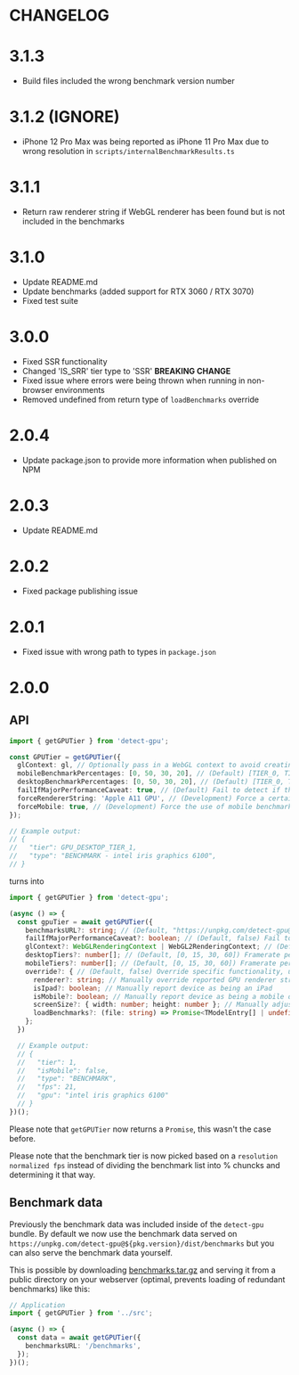# CHANGELOG

# 3.1.3

- Build files included the wrong benchmark version number

# 3.1.2 (IGNORE)

- iPhone 12 Pro Max was being reported as iPhone 11 Pro Max due to wrong resolution in `scripts/internalBenchmarkResults.ts`

# 3.1.1

- Return raw renderer string if WebGL renderer has been found but is not included in the benchmarks

# 3.1.0

- Update README.md
- Update benchmarks (added support for RTX 3060 / RTX 3070)
- Fixed test suite

# 3.0.0

- Fixed SSR functionality
- Changed 'IS_SRR' tier type to 'SSR' **BREAKING CHANGE**
- Fixed issue where errors were being thrown when running in non-browser environments
- Removed undefined from return type of `loadBenchmarks` override

# 2.0.4

- Update package.json to provide more information when published on NPM

# 2.0.3

- Update README.md

# 2.0.2

- Fixed package publishing issue

# 2.0.1

- Fixed issue with wrong path to types in `package.json`

# 2.0.0

## API

```ts
import { getGPUTier } from 'detect-gpu';

const GPUTier = getGPUTier({
  glContext: gl, // Optionally pass in a WebGL context to avoid creating a temporary one internally
  mobileBenchmarkPercentages: [0, 50, 30, 20], // (Default) [TIER_0, TIER_1, TIER_2, TIER_3]
  desktopBenchmarkPercentages: [0, 50, 30, 20], // (Default) [TIER_0, TIER_1, TIER_2, TIER_3]
  failIfMajorPerformanceCaveat: true, // (Default) Fail to detect if the WebGL implementation determines the performance would be dramatically lower than the equivalent OpenGL implementation
  forceRendererString: 'Apple A11 GPU', // (Development) Force a certain renderer string
  forceMobile: true, // (Development) Force the use of mobile benchmarking scores
});

// Example output:
// {
//   "tier": GPU_DESKTOP_TIER_1,
//   "type": "BENCHMARK - intel iris graphics 6100",
// }
```

turns into

```ts
import { getGPUTier } from 'detect-gpu';

(async () => {
  const gpuTier = await getGPUTier({
    benchmarksURL?: string; // (Default, "https://unpkg.com/detect-gpu@${PKG_VERSION}/dist/benchmarks") Provide location of where to access benchmark data
    failIfMajorPerformanceCaveat?: boolean; // (Default, false) Fail to detect if the WebGL implementation determines the performance would be dramatically lower than the equivalent OpenGL
    glContext?: WebGLRenderingContext | WebGL2RenderingContext; // (Default, undefined) Optionally pass in a WebGL context to avoid creating a temporary one internally
    desktopTiers?: number[]; // (Default, [0, 15, 30, 60]) Framerate per tier
    mobileTiers?: number[]; // (Default, [0, 15, 30, 60]) Framerate per tier
    override?: { // (Default, false) Override specific functionality, useful for development
      renderer?: string; // Manually override reported GPU renderer string
      isIpad?: boolean; // Manually report device as being an iPad
      isMobile?: boolean; // Manually report device as being a mobile device
      screenSize?: { width: number; height: number }; // Manually adjust reported screenSize
      loadBenchmarks?: (file: string) => Promise<TModelEntry[] | undefined>; // Optionally modify method for loading benchmark data
    };
  })

  // Example output:
  // {
  //   "tier": 1,
  //   "isMobile": false,
  //   "type": "BENCHMARK",
  //   "fps": 21,
  //   "gpu": "intel iris graphics 6100"
  // }
})();
```

Please note that `getGPUTier` now returns a `Promise`, this wasn't the case before.

Please note that the benchmark tier is now picked based on a `resolution normalized fps` instead of dividing the benchmark list into % chuncks and determining it that way.

## Benchmark data

Previously the benchmark data was included inside of the `detect-gpu` bundle. By default we now use the benchmark data served on `https://unpkg.com/detect-gpu@${pkg.version}/dist/benchmarks` but you can also serve the benchmark data yourself.

This is possible by downloading [benchmarks.tar.gz](https://github.com/TimvanScherpenzeel/detect-gpu/raw/master/benchmarks.tar.gz) and serving it from a public directory on your webserver (optimal, prevents loading of redundant benchmarks) like this:

```ts
// Application
import { getGPUTier } from '../src';

(async () => {
  const data = await getGPUTier({
    benchmarksURL: '/benchmarks',
  });
})();
```

